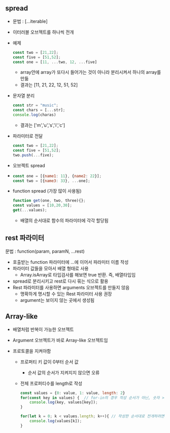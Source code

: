## spread

* 문법 : [...iterable]

* 이터러블 오브젝트를 하나씩 전개

* 예제

  ```javascript
  const two = [21,22];
  const five = [51,52];
  const one = [11, ...two, 12, ...five]
  ```

  * array안에 array가 또다시 들어가는 것이 아니라 분리시켜서 하나의 array를 만듦
  * 결과는 [11, 21, 22, 12, 51, 52]

* 문자열 분리

  ```javascript
  const str = "music";
  const chars = [...str];
  console.log(charas)
  ```

  * 결과는 ['m','u','s','i','c']

* 파라미터로 전달

  ```javascript
  const two = [21,22];
  const five = [51,52];
  two.push(...five);
  ```

* 오브젝트 spread

* ```javascript
  const one = [{name1: 11}, {name2: 22}];
  const two = [{name3: 33}, ...one];
  ```

* function spread (가장 많이 사용됨)

  ```javascript
  function get(one, two, three){};
  const values = [10,20,30];
  get(...values);
  ```

  * 배열의 순서대로 함수의 파라미터에 각각 할당됨



## rest 파라미터

문법 : function(param, paramN, ...rest)

* 호출받는 function 파라미터에 ...에 이어서 파라미터 이름 작성
* 파라미터 값들을 모아서 배열 형태로 사용
  * Array.isArray로 타입검사를 해보면 true 반환. 즉, 배열타입임
* spread로 분리시키고 rest로 다시 묶는 식으로 활용
* Rest 파라미터를 사용하면 arguments 오브젝트를 만들지 않음
  * 명확하게 명시할 수 있는 Rest 파라미터 사용 권장
  * argument는 보이지 않는 곳에서 생성됨



## Array-like

* 배열처럼 반복이 가능한 오브젝트

* Argument 오브젝트가 바로 Array-like 오브젝트임

* 프로토콜을 지켜야함

  * 프로퍼티 키 값이 0부터 순서 값

    * 순서 값의 순서가 지켜지지 않으면 오류

  * 전체 프로퍼티수를 length로 작성

    ```javascript
    const values = {0: value, 1: value, length: 2}
    for(const key in values) {	// for-in의 경우 작성 순서가 아닌, 숫자 > 영문 > length 순서로 전개
        console.log(key, values[key]);
    }
    
    for(let k = 0; k < values.length; k++){ // 작성한 순서대로 전개하려면 for문 사용
        console.log(values[k]);
    }
    ```

